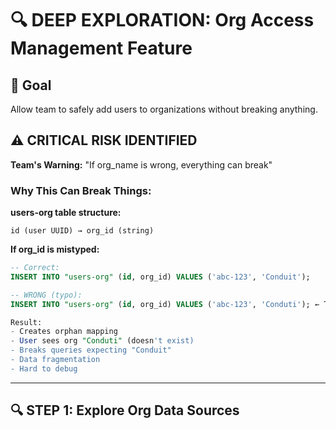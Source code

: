 # 🔍 DEEP EXPLORATION: Org Access Management Feature

## 🎯 Goal
Allow team to safely add users to organizations without breaking anything.

## ⚠️ CRITICAL RISK IDENTIFIED

**Team's Warning:** "If org_name is wrong, everything can break"

### Why This Can Break Things:

**users-org table structure:**
```
id (user UUID) → org_id (string)
```

**If org_id is mistyped:**
```sql
-- Correct:
INSERT INTO "users-org" (id, org_id) VALUES ('abc-123', 'Conduit');

-- WRONG (typo):
INSERT INTO "users-org" (id, org_id) VALUES ('abc-123', 'Conduti'); ← Typo!

Result:
- Creates orphan mapping
- User sees org "Conduti" (doesn't exist)
- Breaks queries expecting "Conduit"
- Data fragmentation
- Hard to debug
```

---

## 🔍 STEP 1: Explore Org Data Sources


